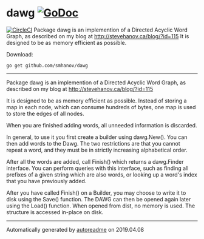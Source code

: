 # dawg [![GoDoc](https://godoc.org/github.com/smhanov/dawg?status.svg)](https://godoc.org/github.com/smhanov/dawg)
[![CircleCI](https://circleci.com/gh/smhanov/dawg.svg?style=svg)](https://circleci.com/gh/smhanov/dawg)
Package dawg is an implemention of a Directed Acyclic Word Graph, as described on my blog at http://stevehanov.ca/blog/?id=115 It is designed to be as memory efficient as possible.

Download:
```shell
go get github.com/smhanov/dawg
```

* * *
Package dawg is an implemention of a Directed Acyclic Word Graph, as described
on my blog at http://stevehanov.ca/blog/?id=115

It is designed to be as memory efficient as possible. Instead of storing
a map in each node, which can consume hundreds of bytes, one map is
used to store the edges of all nodes.

When you are finished adding words, all unneeded information is
discarded.

In general, to use it you first create a builder using dawg.New(). You can then
add words to the Dawg. The two restrictions are that you cannot repeat a word, and
they must be in strictly increasing alphabetical order.

After all the words are added, call Finish() which returns a dawg.Finder interface.
You can perform queries with this interface, such as finding all prefixes of a given string
which are also words, or looking up a word's index that you have previously added.

After you have called Finish() on a Builder, you may choose to write it to disk using the
Save() function. The DAWG can then be opened again later using the Load() function.
When opened from dist, no memory is used. The structure is accessed in-place on disk.



* * *
Automatically generated by [autoreadme](https://github.com/jimmyfrasche/autoreadme) on 2019.04.08
